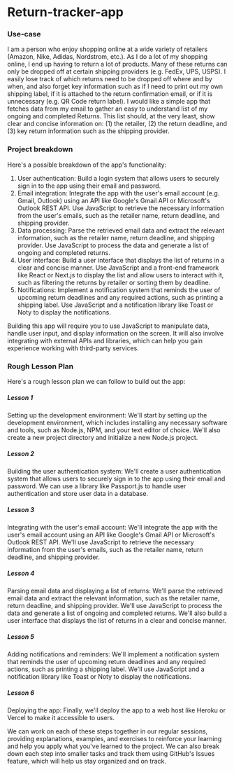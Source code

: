 # Return-tracker-app

### Use-case
I am a person who enjoy shopping online at a wide variety of retailers (Amazon, Nike, Adidas, Nordstrom, etc.). As I do a lot of my shopping online, I end up having to return a lot of products. Many of these returns can only be dropped off at certain shipping providers (e.g. FedEx, UPS, USPS). I easily lose track of which returns need to be dropped off where and by when, and also forget key information such as if I need to print out my own shipping label, if it is attached to the return confirmation email, or if it is unnecessary (e.g. QR Code return label). I would like a simple app that fetches data from my email to gather an easy to understand list of my ongoing and completed Returns. This list should, at the very least, show clear and concise information on: (1) the retailer, (2) the return deadline, and (3) key return information such as the shipping provider. 

### Project breakdown
Here's a possible breakdown of the app's functionality:

1. User authentication: Build a login system that allows users to securely sign in to the app using their email and password.
2. Email integration: Integrate the app with the user's email account (e.g. Gmail, Outlook) using an API like Google's Gmail API or Microsoft's Outlook REST API. Use JavaScript to retrieve the necessary information from the user's emails, such as the retailer name, return deadline, and shipping provider.
3. Data processing: Parse the retrieved email data and extract the relevant information, such as the retailer name, return deadline, and shipping provider. Use JavaScript to process the data and generate a list of ongoing and completed returns.
4. User interface: Build a user interface that displays the list of returns in a clear and concise manner. Use JavaScript and a front-end framework like React or Next.js to display the list and allow users to interact with it, such as filtering the returns by retailer or sorting them by deadline.
5. Notifications: Implement a notification system that reminds the user of upcoming return deadlines and any required actions, such as printing a shipping label. Use JavaScript and a notification library like Toast or Noty to display the notifications.

Building this app will require you to use JavaScript to manipulate data, handle user input, and display information on the screen. It will also involve integrating with external APIs and libraries, which can help you gain experience working with third-party services.

### Rough Lesson Plan
Here's a rough lesson plan we can follow to build out the app:

##### Lesson 1
Setting up the development environment: We'll start by setting up the development environment, which includes installing any necessary software and tools, such as Node.js, NPM, and your text editor of choice. We'll also create a new project directory and initialize a new Node.js project.

##### Lesson 2
Building the user authentication system: We'll create a user authentication system that allows users to securely sign in to the app using their email and password. We can use a library like Passport.js to handle user authentication and store user data in a database.

##### Lesson 3
Integrating with the user's email account: We'll integrate the app with the user's email account using an API like Google's Gmail API or Microsoft's Outlook REST API. We'll use JavaScript to retrieve the necessary information from the user's emails, such as the retailer name, return deadline, and shipping provider.

##### Lesson 4
Parsing email data and displaying a list of returns: We'll parse the retrieved email data and extract the relevant information, such as the retailer name, return deadline, and shipping provider. We'll use JavaScript to process the data and generate a list of ongoing and completed returns. We'll also build a user interface that displays the list of returns in a clear and concise manner.

##### Lesson 5
Adding notifications and reminders: We'll implement a notification system that reminds the user of upcoming return deadlines and any required actions, such as printing a shipping label. We'll use JavaScript and a notification library like Toast or Noty to display the notifications.

##### Lesson 6
Deploying the app: Finally, we'll deploy the app to a web host like Heroku or Vercel to make it accessible to users.

We can work on each of these steps together in our regular sessions, providing explanations, examples, and exercises to reinforce your learning and help you apply what you've learned to the project. We can also break down each step into smaller tasks and track them using GitHub's Issues feature, which will help us stay organized and on track.
